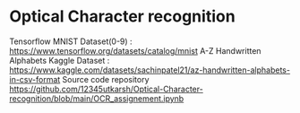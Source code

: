 # Optical Character recognition
Tensorflow MNIST Dataset(0-9) : https://www.tensorflow.org/datasets/catalog/mnist
A-Z Handwritten Alphabets Kaggle Dataset : https://www.kaggle.com/datasets/sachinpatel21/az-handwritten-alphabets-in-csv-format
Source code repository
https://github.com/12345utkarsh/Optical-Character-recognition/blob/main/OCR_assignement.ipynb
 
